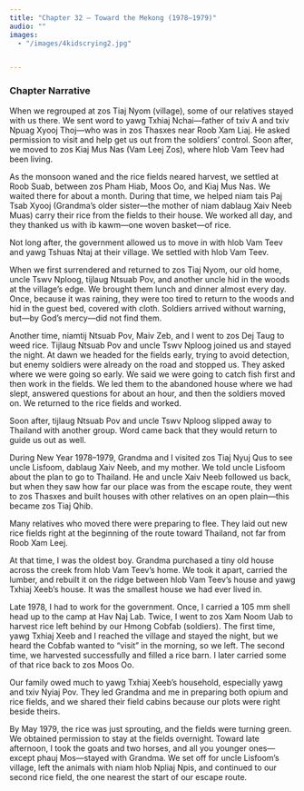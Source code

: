 ```yaml
---
title: "Chapter 32 — Toward the Mekong (1978–1979)"
audio: ""
images:
  - "/images/4kidscrying2.jpg"


---
```

### Chapter Narrative

When we regrouped at zos Tiaj Nyom (village), some of our relatives stayed with us there. We sent word to yawg Txhiaj Nchai—father of txiv A and txiv Npuag Xyooj Thoj—who was in zos Thasxes near Roob Xam Liaj. He asked permission to visit and help get us out from the soldiers’ control. Soon after, we moved to zos Kiaj Mus Nas (Vam Leej Zos), where hlob Vam Teev had been living.

As the monsoon waned and the rice fields neared harvest, we settled at Roob Suab, between zos Pham Hiab, Moos Oo, and Kiaj Mus Nas. We waited there for about a month. During that time, we helped niam tais Paj Tsab Xyooj (Grandma’s older sister—the mother of niam dablaug Xaiv Neeb Muas) carry their rice from the fields to their house. We worked all day, and they thanked us with ib kawm—one woven basket—of rice.

Not long after, the government allowed us to move in with hlob Vam Teev and yawg Tshuas Ntaj at their village. We settled with hlob Vam Teev.

When we first surrendered and returned to zos Tiaj Nyom, our old home, uncle Tswv Nploog, tijlaug Ntsuab Pov, and another uncle hid in the woods at the village’s edge. We brought them lunch and dinner almost every day. Once, because it was raining, they were too tired to return to the woods and hid in the guest bed, covered with cloth. Soldiers arrived without warning, but—by God’s mercy—did not find them.

Another time, niamtij Ntsuab Pov, Maiv Zeb, and I went to zos Dej Taug to weed rice. Tijlaug Ntsuab Pov and uncle Tswv Nploog joined us and stayed the night. At dawn we headed for the fields early, trying to avoid detection, but enemy soldiers were already on the road and stopped us. They asked where we were going so early. We said we were going to catch fish first and then work in the fields. We led them to the abandoned house where we had slept, answered questions for about an hour, and then the soldiers moved on. We returned to the rice fields and worked.

Soon after, tijlaug Ntsuab Pov and uncle Tswv Nploog slipped away to Thailand with another group. Word came back that they would return to guide us out as well.

During New Year 1978–1979, Grandma and I visited zos Tiaj Nyuj Qus to see uncle Lisfoom, dablaug Xaiv Neeb, and my mother. We told uncle Lisfoom about the plan to go to Thailand. He and uncle Xaiv Neeb followed us back, but when they saw how far our place was from the escape route, they went to zos Thasxes and built houses with other relatives on an open plain—this became zos Tiaj Qhib.

Many relatives who moved there were preparing to flee. They laid out new rice fields right at the beginning of the route toward Thailand, not far from Roob Xam Leej.

At that time, I was the oldest boy. Grandma purchased a tiny old house across the creek from hlob Vam Teev’s home. We took it apart, carried the lumber, and rebuilt it on the ridge between hlob Vam Teev’s house and yawg Txhiaj Xeeb’s house. It was the smallest house we had ever lived in.

Late 1978, I had to work for the government. Once, I carried a 105 mm shell head up to the camp at Hav Naj Lab. Twice, I went to zos Xam Noom Uab to harvest rice left behind by our Hmong Cobfab (soldiers). The first time, yawg Txhiaj Xeeb and I reached the village and stayed the night, but we heard the Cobfab wanted to “visit” in the morning, so we left. The second time, we harvested successfully and filled a rice barn. I later carried some of that rice back to zos Moos Oo.

Our family owed much to yawg Txhiaj Xeeb’s household, especially yawg and txiv Nyiaj Pov. They led Grandma and me in preparing both opium and rice fields, and we shared their field cabins because our plots were right beside theirs.

By May 1979, the rice was just sprouting, and the fields were turning green. We obtained permission to stay at the fields overnight. Toward late afternoon, I took the goats and two horses, and all you younger ones—except phauj Mos—stayed with Grandma. We set off for uncle Lisfoom’s village, left the animals with niam hlob Npliaj Npis, and continued to our second rice field, the one nearest the start of our escape route.
